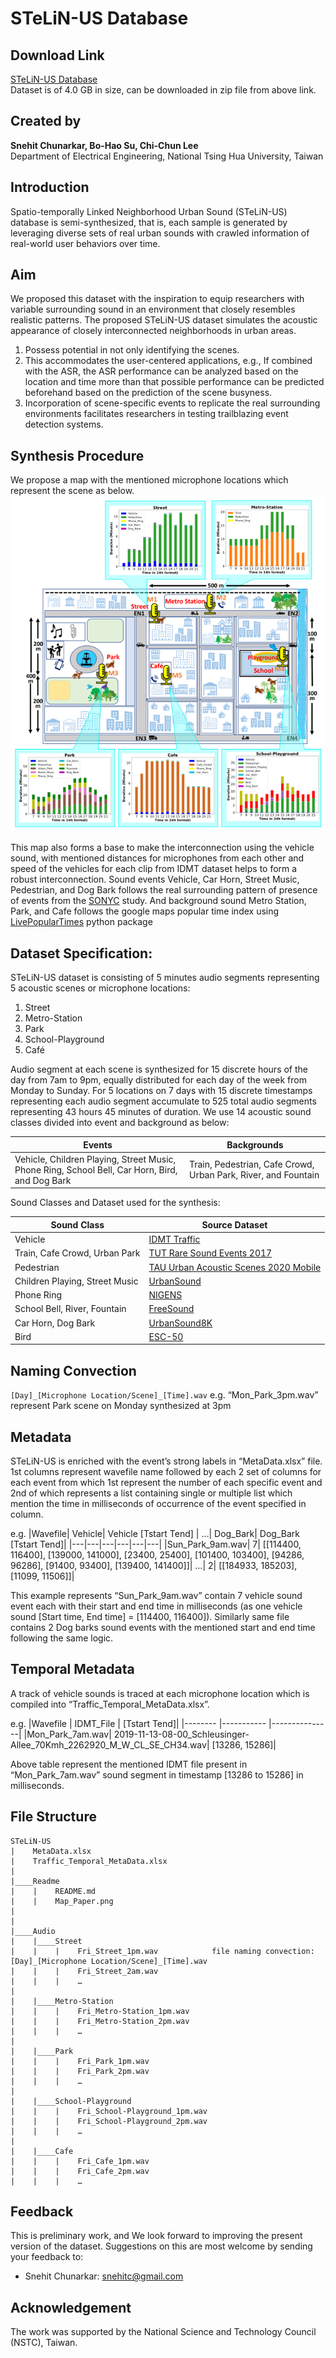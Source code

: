 # STeLiN-US Database

## Download Link
[STeLiN-US Database](https://zenodo.org/records/10560740)\
Dataset is of 4.0 GB in size, can be downloaded in zip file from above link.


## Created by
**Snehit Chunarkar, Bo-Hao Su, Chi-Chun Lee**\
Department of Electrical Engineering, National Tsing Hua University, Taiwan


## Introduction
Spatio-temporally Linked Neighborhood Urban Sound (STeLiN-US) database is semi-synthesized, that is, each sample is generated by leveraging diverse sets of real urban sounds with crawled information of real-world user behaviors over time.

## Aim
We proposed this dataset with the inspiration to equip researchers with variable surrounding sound in an environment that closely resembles realistic patterns. 
The proposed STeLiN-US dataset simulates the acoustic appearance of closely interconnected neighborhoods in urban areas. 
1.	Possess potential in not only identifying the scenes. 
2.	This accommodates the user-centered applications, e.g., If combined with the ASR, the ASR performance can be analyzed based on the location and time more than that possible performance can be predicted beforehand based on the prediction of the scene busyness.
3.	Incorporation of scene-specific events to replicate the real surrounding environments facilitates researchers in testing trailblazing event detection systems.

## Synthesis Procedure
We propose a map with the mentioned microphone locations which represent the scene as below. 
![Map](Image/Map_with_Graph.png)

This map also forms a base to make the interconnection using the vehicle sound, with mentioned distances for microphones from each other and speed of the vehicles for each clip from IDMT dataset helps to form a robust interconnection. 
Sound events Vehicle, Car Horn, Street Music, Pedestrian, and Dog Bark follows the real surrounding pattern of presence of events from the [SONYC](https://dcase.community/challenge2020/task-urban-sound-tagging-with-spatiotemporal-context "SONYC") study. And background sound Metro Station, Park, and Cafe follows the google maps popular time index using [LivePopularTimes](https://github.com/GrocerCheck/LivePopularTimes.git "LivePopularTimes") python package 

## Dataset Specification:
STeLiN-US dataset is consisting of 5 minutes audio segments representing 5 acoustic scenes or microphone locations:
1.	Street
2.	Metro-Station
3.	Park
4.	School-Playground
5.	Café

Audio segment at each scene is synthesized for 15 discrete hours of the day from 7am to 9pm, equally distributed for each day of the week from Monday to Sunday. For 5 locations on 7 days with 15 discrete timestamps representing each audio segment accumulate to 525 total audio segments representing 43 hours 45 minutes of duration. 
We use 14 acoustic sound classes divided into event and background as below:

|Events	|Backgrounds|
|-------|-----------|
|Vehicle, Children Playing, Street Music, Phone Ring, School Bell, Car Horn, Bird, and Dog Bark	      |Train, Pedestrian, Cafe Crowd, Urban Park, River, and Fountain

Sound Classes and Dataset used for the synthesis:

|Sound Class	                 |Source Dataset|
|-------------                 |--------------|
|Vehicle	                     |  [IDMT Traffic](https://doi.org/10.48550/arXiv.2104.13620 "IDMT")|
|Train, Cafe Crowd, Urban Park |	[TUT Rare Sound Events 2017](https://doi.org/10.5281/zenodo.401395 "TUT Rare Sound 2017")|
|Pedestrian                    |	[TAU Urban Acoustic Scenes 2020 Mobile](https://doi.org/10.5281/zenodo.3819968 "TAU Scene 2020")|
|Children Playing, Street Music|	[UrbanSound](https://doi.org/10.1145/2647868.2655045 "UrbanSound")|
|Phone Ring                    |	[NIGENS](https://doi.org/10.48550/arXiv.1902.08314 "NIGENS")|
|School Bell, River, Fountain  |	[FreeSound](https://freesound.org/ "freesound")|
|Car Horn, Dog Bark            |	[UrbanSound8K](https://doi.org/10.1145/2647868.2655045 "UrbanSound")|
|Bird                          |	[ESC-50](https://www.karolpiczak.com/papers/Piczak2015-ESC-Dataset.pdf "ESC-50")|


## Naming Convection
```[Day]_[Microphone Location/Scene]_[Time].wav```
e.g. “Mon_Park_3pm.wav” represent Park scene on Monday synthesized at 3pm


## Metadata
STeLiN-US is enriched with the event’s strong labels in “MetaData.xlsx” file. 
1st columns represent wavefile name followed by each 2 set of columns for each event from which 1st represent the number of each specific event and 2nd of which represents a list containing single or multiple list which mention the time in milliseconds of occurrence of the event specified in column. 

e.g.
|Wavefile|	Vehicle|  	Vehicle [Tstart Tend]    |	…| Dog_Bark|	Dog_Bark [Tstart Tend]|
|---|---|---|---|---|---|
|Sun_Park_9am.wav|	7|	[[114400, 116400], [139000, 141000], [23400, 25400], [101400, 103400], [94286, 96286], [91400, 93400], [139400, 141400]]|	…|	2|	[[184933, 185203], [11099, 11506]]|


This example represents “Sun_Park_9am.wav” contain 7 vehicle sound event each with their start and end time in milliseconds (as one vehicle sound [Start time, End time] = [114400, 116400]). Similarly same file contains 2 Dog barks sound events with the mentioned start and end time following the same logic.


## Temporal Metadata
A track of vehicle sounds is traced at each microphone location which is compiled into “Traffic_Temporal_MetaData.xlsx”.

e.g.
|Wavefile        |	IDMT_File   |	[Tstart Tend]|
|--------        |-----------   |---------------|
|Mon_Park_7am.wav|	2019-11-13-08-00_Schleusinger-Allee_70Kmh_2262920_M_W_CL_SE_CH34.wav|	[13286, 15286]|

Above table represent the mentioned IDMT file present in “Mon_Park_7am.wav” sound segment in timestamp [13286 to 15286] in milliseconds.


## File Structure
```
STeLiN-US
|    MetaData.xlsx
|    Traffic_Temporal_MetaData.xlsx
|
|____Readme
|    |    README.md
|    |    Map_Paper.png
|
|
|____Audio
|    |____Street
|    |    |    Fri_Street_1pm.wav            file naming convection: [Day]_[Microphone Location/Scene]_[Time].wav
|    |    |    Fri_Street_2am.wav
|    |    |    …
|
|    |____Metro-Station
|    |    |    Fri_Metro-Station_1pm.wav
|    |    |    Fri_Metro-Station_2pm.wav
|    |    |    …
|
|    |____Park
|    |    |    Fri_Park_1pm.wav
|    |    |    Fri_Park_2pm.wav
|    |    |    …
|
|    |____School-Playground
|    |    |    Fri_School-Playground_1pm.wav
|    |    |    Fri_School-Playground_2pm.wav
|    |    |    …
|
|    |____Cafe
|    |    |    Fri_Cafe_1pm.wav
|    |    |    Fri_Cafe_2pm.wav
|    |    |    …

```

## Feedback
This is preliminary work, and We look forward to improving the present version of the dataset. Suggestions on this are most welcome by sending your feedback to:
* Snehit Chunarkar: snehitc@gmail.com 

## Acknowledgement
The work was supported by the National Science and Technology Council (NSTC), Taiwan.
